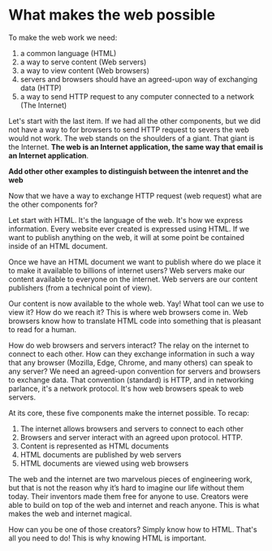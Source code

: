 # What makes the web possible
To make the web work we need:

1. a common language (HTML)
2. a way to serve content (Web servers)
3. a way to view content (Web browsers)
4. servers and browsers should have an agreed-upon way of exchanging data (HTTP)
5. a way to send HTTP request to any computer connected to a network (The Internet)

Let's start with the last item. If we had all the other components, but we did not have a way to for browsers to send HTTP request to severs the web would not work. The web stands on the shoulders of a giant. That giant is the Internet. **The web is an Internet application, the same way that email is an Internet application**.

**Add other other examples to distinguish between the intenret and the web**

Now that we have a way to exchange HTTP request (web request) what are the other components for?

Let start with HTML. It's the language of the web. It's how we express information. Every website ever created is expressed using HTML. If we want to publish anything on the web, it will at some point be contained inside of an HTML document.

Once we have an HTML document we want to publish where do we place it to make it available to billions of internet users? Web servers make our content available to everyone on the internet. Web servers are our content publishers (from a technical point of view).

Our content is now available to the whole web. Yay! What tool can we use to view it? How do we reach it? This is where web browsers come in. Web browsers know how to translate HTML code into something that is pleasant to read for a human.

How do web browsers and servers interact? The relay on the internet to connect to each other. How can they exchange information in such a way that any browser (Mozilla, Edge, Chrome, and many others) can speak to any server? We need an agreed-upon convention for servers and browsers to exchange data. That convention (standard) is HTTP, and in networking parlance, it's a network protocol. It's how web browsers speak to web servers.

At its core, these five components make the internet possible. To recap:

1. The internet allows browsers and servers to connect to each other
2. Browsers and server interact with an agreed upon protocol. HTTP.
3. Content is represented as HTML documents
4. HTML documents are published by web servers
5. HTML documents are viewed using web browsers

The web and the internet are two marvelous pieces of engineering work, but that is not the reason why it’s hard to imagine our life without them today. Their inventors made them free for anyone to use. Creators were able to build on top of the web and internet and reach anyone. This is what makes the web and internet magical.

How can you be one of those creators? Simply know how to  HTML. That's all you need to do! This is why knowing HTML is important.
